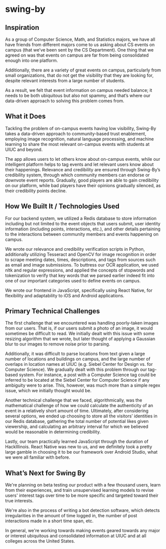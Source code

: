 # swing-by
## Inspiration
As a group of Computer Science, Math, and Statistics majors, we have all have friends from different majors come to us asking about CS events on campus (that we’ve been sent by the CS Department). One thing that we agreed on was that events on campus are far from being consolidated enough into one platform.

Additionally, there are a variety of great events on campus, particularly from small organizations, that do not get the visibility that they are looking for, despite relevant interests from a large number of students. 

As a result, we felt that event information on campus needed balance; it needs to be both ubiquitous but also not spammy, and that’s where our data-driven approach to solving this problem comes from.

## What it Does 
Tackling the problem of on-campus events having low visibility, Swing-By takes a data-driven approach to community-based trust enablement, employing image recognition, natural language processing, and machine learning to share the most relevant on-campus events with students at UIUC and beyond.

The app allows users to let others know about on-campus events, while our intelligent platform helps to tag events and let relevant users know about their happenings. Relevance and credibility are ensured through Swing-By’s credibility system, through which community members can endorse or downvote event reports. Gradually, good players are able to gain credibility on our platform, while bad players have their opinions gradually silenced, as their credibility points decline.

## How We Built It / Technologies Used
For our backend system, we utilized a Redis database to store information including but not limited to the event objects that users submit, user identity information (including points, interactions, etc.), and other details pertaining to the interactions between community members and events happening on campus.

We wrote our relevance and credibility verification scripts in Python, additionally utilizing Tesseract and OpenCV for image recognition in order to scrape meeting dates, times, descriptions, and tags from sources such as email and image submissions. To buttress our OCR application, we used nltk and regular expressions, and applied the concepts of stopwords and tokenization to verify that key words that we parsed earlier indeed fit into one of our important categories used to define events on campus.

We wrote our frontend in JavaScript, specifically using React Native, for flexibility and adaptability to iOS and Android applications.
 
## Primary Technical Challenges 
The first challenge that we encountered was handling poorly-taken images from our users. That is, if our users submit a photo of an image, it would sometimes be difficult to read. We initially dealt with this issue with some resizing algorithm that we wrote, but later thought of applying a Gaussian blur to our images to remove noise prior to parsing.

Additionally, it was difficult to parse locations from text given a large number of locations and buildings on campus, and the large number of overlaps in location names at UIUC (e.g. Siebel Center for Design vs. for Computer Science). We gradually dealt with this problem through our tag-based system. For instance, a post with a Computer Science tag could be inferred to be located at the Siebel Center for Computer Science if any ambiguity were to arise. This, however, was much more than a simple regex issue, which we initially thought would be.

Another technical challenge that we faced, algorithmically, was the mathematical challenge of how we could calculate the authenticity of an event in a relatively short amount of time. Ultimately, after considering several options, we ended up choosing to store all the visitors’ identities in our Redis database, gathering the total number of potential likes given viewership, and calculating an arbitrary interval for which we believed would be reasonable in determining credibility.

Lastly, our team practically learned JavaScript through the duration of HackIllinois. React Native was new to us, and we definitely took a pretty large gamble in choosing it to be our framework over Android Studio, what we were all familiar with before.

## What’s Next for Swing By
We're planning on beta testing our product with a few thousand users, learn from their experiences, and train unsupervised learning models to revise users' interest tags over time to be more specific and targeted toward their true interests.

We're also in the process of writing a bot detection software, which detects irregularities in the amount of time logged in, the number of post interactions made in a short time span, etc.

In general, we're working towards making events geared towards any major or interest ubiquitous and consolidated information at UIUC and at all colleges across the United States.
